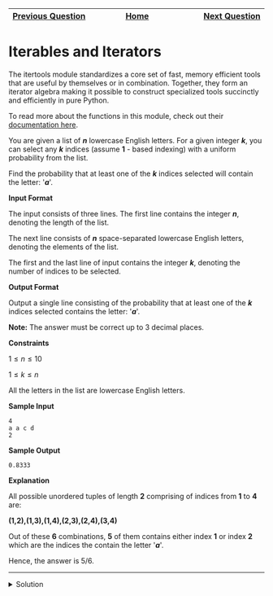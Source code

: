 | <img width=1000>[Previous Question](https://github.com/Kevin-Lago/python-hackerrank-solutions/tree/main/src/)</img> | <img width=1000>[Home](https://github.com/Kevin-Lago/python-hackerrank-solutions)</img> | <img width=1000>[Next Question](https://github.com/Kevin-Lago/python-hackerrank-solutions/tree/main/src/)</img> |
|:---|:---:|---:|

# Iterables and Iterators

The itertools module standardizes a core set of fast, memory efficient tools that are useful by themselves or in combination. Together, they form an iterator algebra making it possible to construct specialized tools succinctly and efficiently in pure Python.

To read more about the functions in this module, check out their [documentation here]().

You are given a list of ___n___ lowercase English letters. For a given integer ___k___, you can select any ___k___ indices (assume __1__ - based indexing) with a uniform probability from the list.

Find the probability that at least one of the ___k___ indices selected will contain the letter: '___a___'.

__Input Format__

The input consists of three lines. The first line contains the integer ___n___, denoting the length of the list. 

The next line consists of ___n___ space-separated lowercase English letters, denoting the elements of the list.

The first and the last line of input contains the integer ___k___, denoting the number of indices to be selected.

__Output Format__

Output a single line consisting of the probability that at least one of the ___k___ indices selected contains the letter: '___a___'.

__Note:__ The answer must be correct up to 3 decimal places.

__Constraints__

$1 \le n \le 10$

$1 \le k \le n$

All the letters in the list are lowercase English letters.

__Sample Input__

```
4
a a c d
2
```

__Sample Output__

```
0.8333
``` 

__Explanation__

All possible unordered tuples of length __2__ comprising of indices from __1__ to __4__ are:

__(1,2),(1,3),(1,4),(2,3),(2,4),(3,4)__

Out of these __6__ combinations, __5__ of them contains either index __1__ or index __2__ which are the indices the contain the letter '___a___'.

Hence, the answer is $5 / 6$.

---

<details><summary>Solution</summary>
    
```python

```
</details>